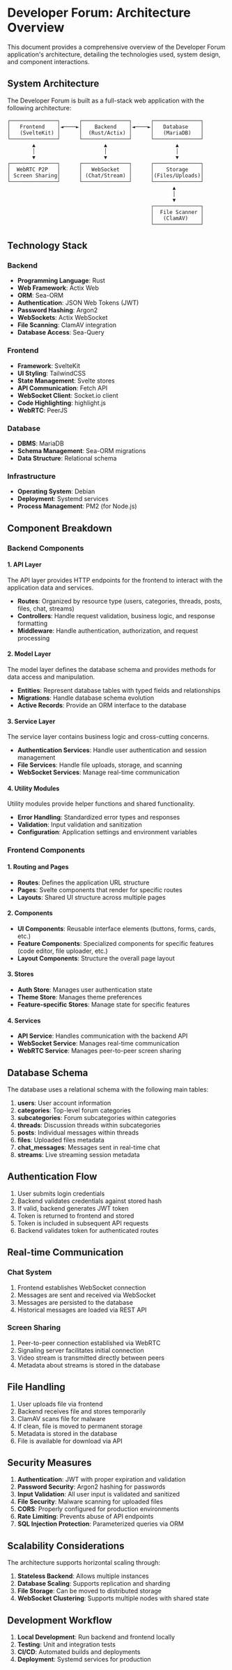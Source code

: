 # Developer Forum: Architecture Overview

This document provides a comprehensive overview of the Developer Forum application's architecture, detailing the technologies used, system design, and component interactions.

## System Architecture

The Developer Forum is built as a full-stack web application with the following architecture:

```
┌───────────────┐      ┌───────────────┐      ┌───────────────┐
│   Frontend    │◄────►│    Backend    │◄────►│   Database    │
│   (SvelteKit) │      │  (Rust/Actix) │      │   (MariaDB)   │
└───────────────┘      └───────────────┘      └───────────────┘
        ▲                      ▲                      ▲
        │                      │                      │
        ▼                      ▼                      ▼
┌───────────────┐      ┌───────────────┐      ┌───────────────┐
│  WebRTC P2P   │      │   WebSocket   │      │    Storage    │
│ Screen Sharing│      │ (Chat/Stream) │      │(Files/Uploads)│
└───────────────┘      └───────────────┘      └───────────────┘
                                                     ▲
                                                     │
                                                     ▼
                                              ┌───────────────┐
                                              │  File Scanner │
                                              │   (ClamAV)    │
                                              └───────────────┘
```

## Technology Stack

### Backend

- **Programming Language**: Rust
- **Web Framework**: Actix Web
- **ORM**: Sea-ORM
- **Authentication**: JSON Web Tokens (JWT)
- **Password Hashing**: Argon2
- **WebSockets**: Actix WebSocket
- **File Scanning**: ClamAV integration
- **Database Access**: Sea-Query

### Frontend

- **Framework**: SvelteKit
- **UI Styling**: TailwindCSS
- **State Management**: Svelte stores
- **API Communication**: Fetch API
- **WebSocket Client**: Socket.io client
- **Code Highlighting**: highlight.js
- **WebRTC**: PeerJS

### Database

- **DBMS**: MariaDB
- **Schema Management**: Sea-ORM migrations
- **Data Structure**: Relational schema

### Infrastructure

- **Operating System**: Debian
- **Deployment**: Systemd services
- **Process Management**: PM2 (for Node.js)

## Component Breakdown

### Backend Components

#### 1. API Layer

The API layer provides HTTP endpoints for the frontend to interact with the application data and services.

- **Routes**: Organized by resource type (users, categories, threads, posts, files, chat, streams)
- **Controllers**: Handle request validation, business logic, and response formatting
- **Middleware**: Handle authentication, authorization, and request processing

#### 2. Model Layer

The model layer defines the database schema and provides methods for data access and manipulation.

- **Entities**: Represent database tables with typed fields and relationships
- **Migrations**: Handle database schema evolution
- **Active Records**: Provide an ORM interface to the database

#### 3. Service Layer

The service layer contains business logic and cross-cutting concerns.

- **Authentication Services**: Handle user authentication and session management
- **File Services**: Handle file uploads, storage, and scanning
- **WebSocket Services**: Manage real-time communication

#### 4. Utility Modules

Utility modules provide helper functions and shared functionality.

- **Error Handling**: Standardized error types and responses
- **Validation**: Input validation and sanitization
- **Configuration**: Application settings and environment variables

### Frontend Components

#### 1. Routing and Pages

- **Routes**: Defines the application URL structure
- **Pages**: Svelte components that render for specific routes
- **Layouts**: Shared UI structure across multiple pages

#### 2. Components

- **UI Components**: Reusable interface elements (buttons, forms, cards, etc.)
- **Feature Components**: Specialized components for specific features (code editor, file uploader, etc.)
- **Layout Components**: Structure the overall page layout

#### 3. Stores

- **Auth Store**: Manages user authentication state
- **Theme Store**: Manages theme preferences
- **Feature-specific Stores**: Manage state for specific features

#### 4. Services

- **API Service**: Handles communication with the backend API
- **WebSocket Service**: Manages real-time communication
- **WebRTC Service**: Manages peer-to-peer screen sharing

## Database Schema

The database uses a relational schema with the following main tables:

1. **users**: User account information
2. **categories**: Top-level forum categories
3. **subcategories**: Forum subcategories within categories
4. **threads**: Discussion threads within subcategories
5. **posts**: Individual messages within threads
6. **files**: Uploaded files metadata
7. **chat_messages**: Messages sent in real-time chat
8. **streams**: Live streaming session metadata

## Authentication Flow

1. User submits login credentials
2. Backend validates credentials against stored hash
3. If valid, backend generates JWT token
4. Token is returned to frontend and stored
5. Token is included in subsequent API requests
6. Backend validates token for authenticated routes

## Real-time Communication

### Chat System

1. Frontend establishes WebSocket connection
2. Messages are sent and received via WebSocket
3. Messages are persisted to the database
4. Historical messages are loaded via REST API

### Screen Sharing

1. Peer-to-peer connection established via WebRTC
2. Signaling server facilitates initial connection
3. Video stream is transmitted directly between peers
4. Metadata about streams is stored in the database

## File Handling

1. User uploads file via frontend
2. Backend receives file and stores temporarily
3. ClamAV scans file for malware
4. If clean, file is moved to permanent storage
5. Metadata is stored in the database
6. File is available for download via API

## Security Measures

1. **Authentication**: JWT with proper expiration and validation
2. **Password Security**: Argon2 hashing for passwords
3. **Input Validation**: All user input is validated and sanitized
4. **File Security**: Malware scanning for uploaded files
5. **CORS**: Properly configured for production environments
6. **Rate Limiting**: Prevents abuse of API endpoints
7. **SQL Injection Protection**: Parameterized queries via ORM

## Scalability Considerations

The architecture supports horizontal scaling through:

1. **Stateless Backend**: Allows multiple instances
2. **Database Scaling**: Supports replication and sharding
3. **File Storage**: Can be moved to distributed storage
4. **WebSocket Clustering**: Supports multiple nodes with shared state

## Development Workflow

1. **Local Development**: Run backend and frontend locally
2. **Testing**: Unit and integration tests
3. **CI/CD**: Automated builds and deployments
4. **Deployment**: Systemd services for production 